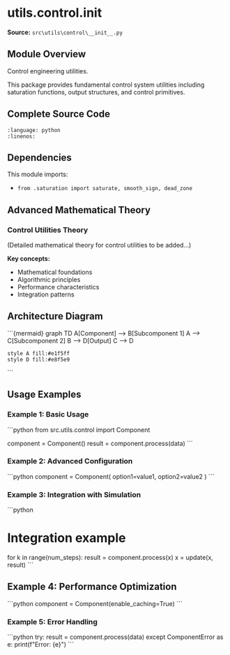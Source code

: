 # utils.control.__init__

**Source:** `src\utils\control\__init__.py`

## Module Overview

Control engineering utilities.

This package provides fundamental control system utilities including
saturation functions, output structures, and control primitives.

## Complete Source Code

```{literalinclude} ../../../src/utils/control/__init__.py
:language: python
:linenos:
```



## Dependencies

This module imports:

- `from .saturation import saturate, smooth_sign, dead_zone`


## Advanced Mathematical Theory

### Control Utilities Theory

(Detailed mathematical theory for control utilities to be added...)

**Key concepts:**
- Mathematical foundations
- Algorithmic principles
- Performance characteristics
- Integration patterns


## Architecture Diagram

\`\`\`{mermaid}
graph TD
    A[Component] --> B[Subcomponent 1]
    A --> C[Subcomponent 2]
    B --> D[Output]
    C --> D

    style A fill:#e1f5ff
    style D fill:#e8f5e9
\`\`\`


## Usage Examples

### Example 1: Basic Usage

\`\`\`python
from src.utils.control import Component

component = Component()
result = component.process(data)
\`\`\`

### Example 2: Advanced Configuration

\`\`\`python
component = Component(
    option1=value1,
    option2=value2
)
\`\`\`

### Example 3: Integration with Simulation

\`\`\`python
# Integration example

for k in range(num_steps):
    result = component.process(x)
    x = update(x, result)
\`\`\`

## Example 4: Performance Optimization

\`\`\`python
component = Component(enable_caching=True)
\`\`\`

### Example 5: Error Handling

\`\`\`python
try:
    result = component.process(data)
except ComponentError as e:
    print(f"Error: {e}")
\`\`\`
